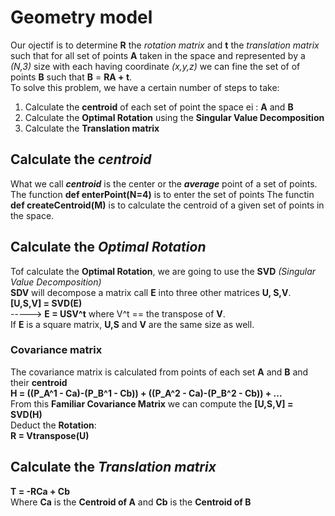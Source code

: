 # Geometry model 
Our ojectif is to determine **R** the *rotation matrix* and **t**
the *translation matrix* such that for all set of points **A** 
taken in the space and represented by a *(N,3)* size with each
having coordinate *(x,y,z)* we can fine the set of of points **B**
such that **B** = **RA + t**.  
To solve this problem, we have a certain number of steps to take:  
1. Calculate the **centroid** of each set of point the space 
ei : **A** and **B**
2. Calculate the **Optimal Rotation** using the **Singular Value
Decomposition**
3. Calculate the **Translation matrix**  

## Calculate the *centroid*
What we call ***centroid*** is the center or the ***average***
point of a set of points.  
The function **def enterPoint(N=4)** is to enter the set of points
The functin **def createCentroid(M)** is to calculate the centroid of a
given set of points in the space.

## Calculate the *Optimal Rotation*
Tof calculate the **Optimal Rotation**, we are going to use the **SVD**
*(Singular Value Decomposition)*  
**SDV** will decompose a matrix call **E** into three other matrices 
**U, S,V**.  
**[U,S,V] = SVD(E)**  
-----> **E = USV^t** where V^t ==  the transpose of **V**.  
If **E** is a square matrix, **U,S** and **V** are the same size as well.  

### Covariance matrix
The covariance matrix is calculated from points of each set **A** and **B** 
and their **centroid**  
**H = ((P_A^1 - Ca)-(P_B^1 - Cb)) + ((P_A^2 - Ca)-(P_B^2 - Cb)) + ...**  
From this **Familiar Covariance Matrix** we can compute the **[U,S,V] = SVD(H)**  
Deduct the **Rotation**:  
**R = Vtranspose(U)**  

## Calculate the *Translation matrix*
**T = -RCa + Cb**  
Where **Ca** is the **Centroid of A** and **Cb** is the **Centroid of B** 
